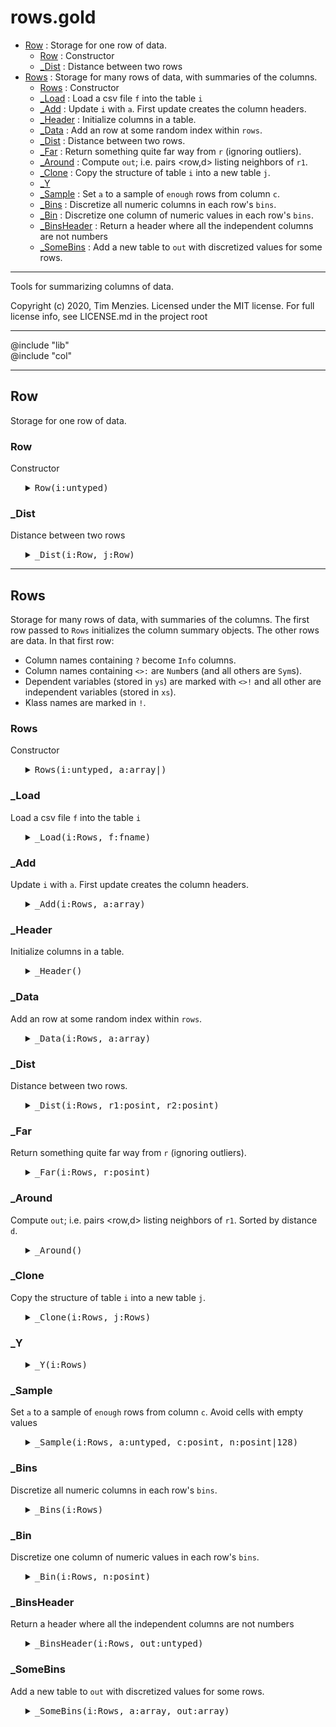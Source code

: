 #  rows.gold
  - [Row](/docs/rows.md#row) : Storage for one row of data.
    - [Row](/docs/rows.md#row) : Constructor
    - [_Dist](/docs/rows.md#_dist) : Distance between two rows
  - [Rows](/docs/rows.md#rows) : Storage for many rows of data, with summaries of the columns.
    - [Rows](/docs/rows.md#rows) : Constructor
    - [_Load](/docs/rows.md#_load) : Load a csv file `f` into the table `i`
    - [_Add](/docs/rows.md#_add) : Update `i` with `a`. First update creates the column headers.
    - [_Header](/docs/rows.md#_header) : Initialize columns in a table.
    - [_Data](/docs/rows.md#_data) : Add an row at some random index within `rows`.
    - [_Dist](/docs/rows.md#_dist) : Distance between two rows.
    - [_Far](/docs/rows.md#_far) : Return something quite far way from `r` (ignoring outliers).
    - [_Around](/docs/rows.md#_around) : Compute `out`; i.e.  pairs <row,d> listing neighbors of `r1`.
    - [_Clone](/docs/rows.md#_clone) : Copy the structure of table `i` into a new table `j`.
    - [_Y](/docs/rows.md#_y)
    - [_Sample](/docs/rows.md#_sample) : Set `a` to a sample of `enough` rows from column `c`.
    - [_Bins](/docs/rows.md#_bins) : Discretize all numeric columns in each row's `bins`.
    - [_Bin](/docs/rows.md#_bin) : Discretize one column of numeric values in each row's `bins`.
    - [_BinsHeader](/docs/rows.md#_binsheader) : Return a header where all the independent columns are not numbers
    - [_SomeBins](/docs/rows.md#_somebins) : Add a new table to `out` with discretized values for some rows. 


-----------------------------------------------
Tools for summarizing columns of data.
 
Copyright (c) 2020, Tim Menzies.  Licensed under the MIT license.
For full license info, see LICENSE.md in the project root

-----------------------------------------------

@include "lib"   
@include "col"

-----------------------------------------------------------

## Row 
Storage for one row of data.

### Row
Constructor

<ul><details><summary><tt>Row(i:untyped)</tt></summary>

```awk
function Row(i:untyped) {
  Object(i)
  i.is = "Row"
  i.p  = 2
  has(i,"cells")
  has(i,"bins") }
```

</details></ul>

### _Dist
Distance between two rows

<ul><details><summary><tt>_Dist(i:Row, j:Row)</tt></summary>

```awk
function _Dist(i:Row,j:Row, tab, cols,  c,pos,x,y,d,d1,n) {
  n = 1E-32
  for(c in cols) {
    pos = tab.cols[c].pos
    x   = i.cells[pos]
    y   = j.cells[pos]
    d1  = (x=="?" && y=="?") ? 1 : dist(tab.cols[c], x,y)
    d  += d1^i.p
    n++ }
  return (d/n)^(1/i.p) }
```

</details></ul>

-----------------------------------------------------------

## Rows 
Storage for many rows of data, with summaries of the columns.
The first row passed to `Rows` initializes the column summary objects.
The other rows are data.  In that first row:

- Column names containing `?` become `Info` columns.
- Column names containing `<>:` are `Num`bers (and all others are `Sym`s).
- Dependent variables (stored in `ys`) are marked with `<>!` 
  and all other are independent variables (stored in `xs`).
- Klass names are marked in `!`.

### Rows
Constructor

<ul><details><summary><tt>Rows(i:untyped, a:array|)</tt></summary>

```awk
function Rows(i:untyped, a:array|) {
  Object(i); i.is = "Rows"
  i.klass   = ""
  i.use     = "xs"
  i.far     = .95
  i.arounds = 128
  has(i,"rows");  has(i,"cols"); has(i,"names")
  has(i, "nums"); has(i, "syms")
  has(i,"info");  has(i,"xs");   has(i,"ys") 
  if (length(a)) _Add(i,a)}
```

</details></ul>

### _Load
Load a csv file `f` into the table `i`

<ul><details><summary><tt>_Load(i:Rows, f:fname)</tt></summary>

```awk
function _Load(i:Rows, f:fname,     record) {
  while(csv(record,f)) {  add(i,record)} }
```

</details></ul>

### _Add
Update `i` with `a`. First update creates the column headers.

<ul><details><summary><tt>_Add(i:Rows, a:array)</tt></summary>

```awk
function _Add(i:Rows, a:array) {
  if ("cells" in a) return RowsAdd(i, a.cells)
  return length(i.cols) ?  RowsData(i,a) : RowsHeader(i,a) }
```

</details></ul>

### _Header
Initialize columns in a table.

<ul><details><summary><tt>_Header()</tt></summary>

```awk
function _Header(i,a,   where, what, j) {
  for(j=1; j<=length(a); j++) {
    i.names[j] = a[j]
    if (a[j] ~ /\?/) {
      what="Info"
      where="info"
    } else {
      what = a[j] ~ /[:<>]/ ?  "Num" : "Sym"
      where= a[j] ~ /[!<>]/ ?  "ys"  : "xs"
    }
    hAS(i.cols, j, what, a[j],j)   
    what == "Num" ? i.nums[j] : i.syms[j]
    i[where][j]
    if (a[j]~/!/) i.klass = j }
  return 0}
```

</details></ul>

### _Data
Add an row at some random index within `rows`.

<ul><details><summary><tt>_Data(i:Rows, a:array)</tt></summary>

```awk
function _Data(i:Rows, a:array,    r,j) {
  r = sprintf("%9.0f",1E9*rand())
  has(i.rows, r, "Row")
  for(j=1; j<=length(a); j++) 
    i.rows[r].bins[j] = i.rows[r].cells[j] = add(i.cols[j], a[j])  
  return r }
```

</details></ul>

### _Dist
Distance between two rows.

<ul><details><summary><tt>_Dist(i:Rows, r1:posint, r2:posint)</tt></summary>

```awk
function _Dist(i:Rows, r1:posint, r2:posint) {
  return  RowDist(i.rows[r1], i.rows[r2], i,i[i.use]) }
```

</details></ul>

### _Far
Return something quite far way from `r` (ignoring outliers).

<ul><details><summary><tt>_Far(i:Rows, r:posint)</tt></summary>

```awk
function _Far(i:Rows, r:posint,     n,out) {
  n= _Around(i,r, out) 
  return out[int(n*i.far)].row }
```

</details></ul>

### _Around
Compute `out`; i.e.  pairs <row,d> listing neighbors of `r1`.
Sorted by distance `d`.

<ul><details><summary><tt>_Around()</tt></summary>

```awk
function _Around(i,r1,out,   r2,n) {
  n = i.arounds 
  for(r2 in i.rows) 
    if(r1 != r2) {
       if(--n<0) break
       out[r2].row = r2
       out[r2].d   = _Dist(i,r1, r2) }
  return keysort(out,"d") }
```

</details></ul>

### _Clone
Copy the structure of table `i` into a new table `j`.

<ul><details><summary><tt>_Clone(i:Rows, j:Rows)</tt></summary>

```awk
function _Clone(i:Rows, j:Rows) {
  Rows(j)
  RowsHeader(j, i.names) }
```

</details></ul>

### _Y

<ul><details><summary><tt>_Y(i:Rows)</tt></summary>

```awk
function _Y(i:Rows,   c,s,sep) {
  for(c in i.ys) { 
    s = s sep i.cols[c].txt "=" i.cols[c].mu
    sep = ", " }
  return s }
```

</details></ul>

### _Sample
Set `a` to a sample of `enough` rows from column `c`.
Avoid cells with empty values

<ul><details><summary><tt>_Sample(i:Rows, a:untyped, c:posint, n:posint|128)</tt></summary>

```awk
function _Sample(i:Rows,a:untyped,c:posint,n:posint|128, r,v) {
  n = n ? n : 128
  for(r in i.rows) {
    v = i.rows[r].cells[c]
    if(v != "?") {
      if(--n>0) {a[r] = v} else {break}}}}
```

</details></ul>

### _Bins
Discretize all numeric columns in each row's `bins`.

<ul><details><summary><tt>_Bins(i:Rows)</tt></summary>

```awk
function _Bins(i:Rows,   n) {
  for(n in i.nums) 
    if (n in i.xs) 
      _Bin(i,n) }
```

</details></ul>

### _Bin
Discretize one column of numeric values in each row's `bins`.

<ul><details><summary><tt>_Bin(i:Rows, n:posint)</tt></summary>

```awk
function _Bin(i:Rows,n:posint,   tmp,r,a,bins) {
  _Sample(i,a,n)
  div(a,bins)
  for(r in i.rows)  
    i.rows[r].bins[n] = bin(bins, i.rows[r].bins[n]) }
```

</details></ul>

### _BinsHeader
Return a header where all the independent columns are not numbers

<ul><details><summary><tt>_BinsHeader(i:Rows, out:untyped)</tt></summary>

```awk
function _BinsHeader(i:Rows, out:untyped,      col) {
  for(col in i.cols) {
    out[col] = i.cols[col].txt
    if (col in i.xs) gsub(/:/,"",out[col] ) }}
```

</details></ul>

### _SomeBins
Add a new table to `out` with discretized values for some rows. 

<ul><details><summary><tt>_SomeBins(i:Rows, a:array, out:array)</tt></summary>

```awk
function _SomeBins(i:Rows,a:array,out:array,    n,head,r) {
  n = new(out,"Rows")
  RowsBinsHeader(i,  head)
  RowsHeader(out[n], head)
  for(r in a) 
    RowsData(out[n], i.rows[r].bins) 
  return n }
```

</details></ul>
